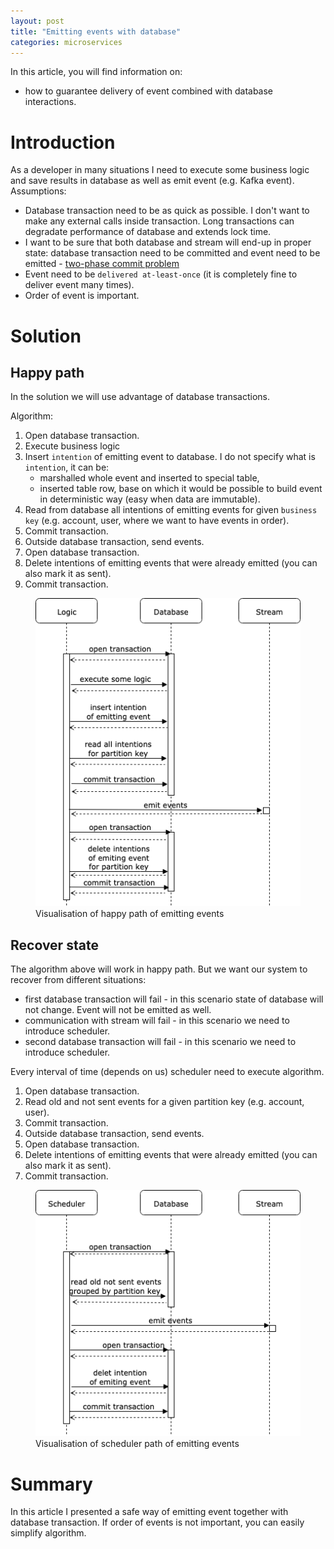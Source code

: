 ```yaml
---
layout: post
title: "Emitting events with database"
categories: microservices
---
```


In this article, you will find information on:
* how to guarantee delivery of event combined with database interactions. 

# Introduction
As a developer in many situations I need to execute some business logic and save results in database as well as emit event (e.g. Kafka event).
Assumptions:
* Database transaction need to be as quick as possible. I don't want to make any external calls inside transaction. Long transactions can degradate performance of database and extends lock time.
* I want to be sure that both database and stream will end-up in proper state: database transaction need to be committed and event need to be emitted - [two-phase commit problem](https://en.wikipedia.org/wiki/Two-phase_commit_protocol)
* Event need to be `delivered at-least-once` (it is completely fine to deliver event many times).
* Order of event is important.

# Solution
## Happy path
In the solution we will use advantage of database transactions.

Algorithm:
1. Open database transaction.
2. Execute business logic 
3. Insert `intention` of emitting event to database. I do not specify what is `intention`, it can be: 
    * marshalled whole event and inserted to special table, 
    * inserted table row, base on which it would be possible to build event in deterministic way (easy when data are immutable).
4. Read from database all intentions of emitting events for given `business key` (e.g. account, user, where we want to have events in order).
5. Commit transaction.
6. Outside database transaction, send events.
7. Open database transaction.
8. Delete intentions of emitting events that were already emitted (you can also mark it as sent).
9. Commit transaction.

<figure>
  <img src="/assets/2019-12-01-emitting-events-with-db/emit_part1.png" alt="Emit events"> 
  <figcaption>Visualisation of happy path of emitting events</figcaption>
</figure>

## Recover state
The algorithm above will work in happy path. But we want our system to recover from different situations:
* first database transaction will fail - in this scenario state of database will not change. Event will not be emitted as well.
* communication with stream will fail - in this scenario we need to introduce scheduler.
* second database transaction will fail - in this scenario we need to introduce scheduler.

Every interval of time (depends on us) scheduler need to execute algorithm.
1. Open database transaction.
2. Read old and not sent events for a given partition key (e.g. account, user).
3. Commit transaction.
4. Outside database transaction, send events.
5. Open database transaction.
6. Delete intentions of emitting events that were already emitted (you can also mark it as sent).
7. Commit transaction.

<figure>
  <img src="/assets/2019-12-01-emitting-events-with-db/emit_part2.png" alt="Emit events - scheduler"> 
  <figcaption>Visualisation of scheduler path of emitting events</figcaption>
</figure>

# Summary
In this article I presented a safe way of emitting event together with database transaction.
If order of events is not important, you can easily simplify algorithm. 